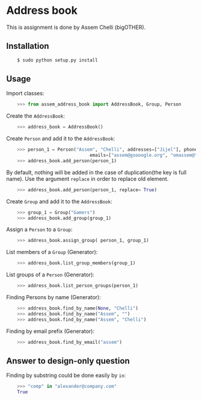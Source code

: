 # Address book

This is assignment is done by Assem Chelli (bigOTHER).

## Installation
```sh
    $ sudo python setup.py install
```
## Usage 

Import classes:
```python
    >>> from assem_address_book import AddressBook, Group, Person
```    
Create the `AddressBook`:
```python
    >>> address_book = AddressBook()
```           
Create `Person` and add it to the  `AddressBook`:
```python
    >>> person_1 = Person("Assem", "Chelli", addresses=["Jijel"], phones=["079342423"],
                               emails=["assem@goooogle.org", "omassem@tst.yet"])
    >>> address_book.add_person(person_1)
```    
By default, nothing will be added in the case of duplication(the key is full name). Use the argument `replace` in order to replace old element.
```python    
    >>> address_book.add_person(person_1, replace= True)
``` 
Create `Group` and add it to the `AddressBook`:
```python    
    >>> group_1 = Group("Gamers")
    >>> address_book.add_group(group_1)
```
Assign a `Person` to a `Group`:
```python
    >>> address_book.assign_group( person_1, group_1)
```
List members of a `Group` (Generator):
```python
    >>> address_book.list_group_members(group_1)
```    
List groups of a `Person` (Generator):
```python     
    >>> address_book.list_person_groups(person_1)
```   
Finding Persons by name (Generator):
```python
    >>> address_book.find_by_name(None, "Chelli")
    >>> address_book.find_by_name("Assem", "")
    >>> address_book.find_by_name("Assem", "Chelli")
```

Finding by email prefix (Generator):
```python
    >>> address_book.find_by_email("assem")
```    
    
## Answer to design-only question

Finding by substring could be done easily by `in`: 
    
```python
    >>> "comp" in "alexander@company.com" 
    True
```
    




